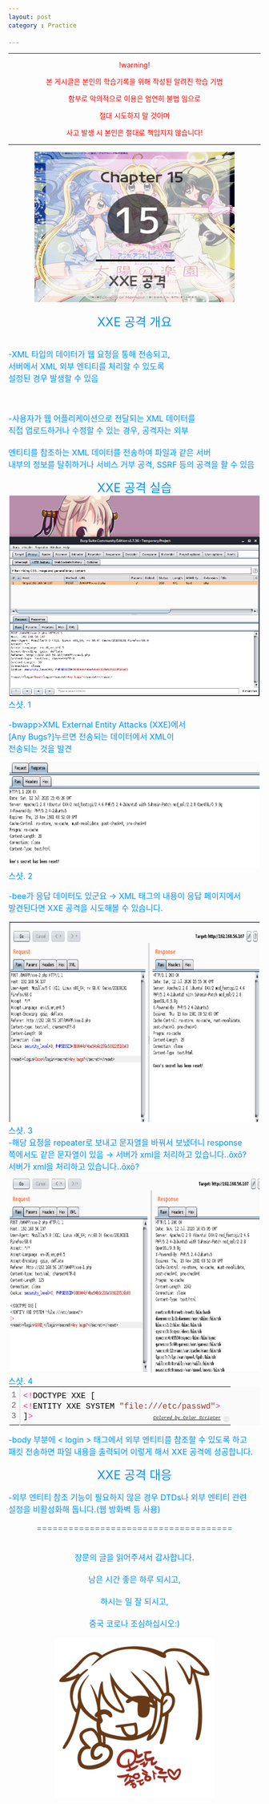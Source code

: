 ```yaml
---
layout: post
category : Practice

---
```


--------------------------------------------------

<center style="color:red;">
!warning!<br>

본 게시글은 본인의 학습기록을 위해 작성된 알려진 학습 기법<br>

함부로 악의적으로 이용은 엄연히 불법 임으로<br>

절대 시도하지 말 것이며<br>

사고 발생 시 본인은 절대로 책임지지 않습니다!<br>
</center>

--------------------------------------------------
<div align="center" >
<img src="/Art of Web Hacking/Chapter15/Chapter15.png" width="400" height="300"> <br>
</div><br>

<center><font size="5em" color="#0091ff">XXE 공격 개요</font> </center>
<font size="3em" color="#0091ff">
<br>
<span style="color: #FFFFFF"></span>

-XML 타입의 데이터가 웹 요청을 통해 전송되고,<br>
서버에서 XML 외부 엔티티를 처리할 수 있도록<br>
설정된 경우 발생할 수 있음<br>
<br>
<br>

-사용자가 웹 어플리케이션으로 전달되는 XML 데이터를<br>
직접 업로드하거나 수정할 수 있는 경우, 공격자는 외부<br><br>
엔티티를 참조하는 XML 데이터를 전송하여 파일과 같은 서버<br>
내부의 정보를 탈취하거나 서비스 거부 공격, SSRF 등의 공격을
할 수 있음<br>


<center><font size="5em" color="#0091ff">XXE 공격 실습</font> </center>

<div align="center" >
<img src="/Art of Web Hacking/Chapter15/001.png" width="500" height="400"> <br>
</div>스샷. 1<br>

-bwapp>XML External Entity Attacks (XXE)에서<br>
[Any Bugs?]누르면 전송되는 데이터에서 XML이<br>
전송되는 것을 발견<br>

<div align="center" >
<img src="/Art of Web Hacking/Chapter15/002.png" width="500" height="210"> <br>
</div>스샷. 2<br>

-bee가 응답 데이터도 있군요 → XML 태그의 내용이 응답 페이지에서<br>
발견된다면 XXE 공격을 시도해볼 수 있습니다.<br>

<div align="center" >
<img src="/Art of Web Hacking/Chapter15/003.png" width="500" height="400"> <br>
</div>스샷. 3<br>
-해당 요청을 repeater로 보내고 문자열을 바꿔서 보냈더니 response<br>
쪽에서도 같은 문자열이 있음 → 서버가 xml을 처리하고 있습니다‥ōxō?<br>
서버가 xml을 처리하고 있습니다‥ōxō?<br>

<div align="center" >
<img src="/Art of Web Hacking/Chapter15/004.png" width="500" height="400"> <br>
</div>스샷. 4<br>

<div class="colorscripter-code" style="color:#010101;font-family:Consolas, 'Liberation Mono', Menlo, Courier, monospace !important; position:relative !important;overflow:auto"><table class="colorscripter-code-table" style="margin:0;padding:0;border:none;background-color:#fafafa;border-radius:4px;" cellspacing="0" cellpadding="0"><tr><td style="padding:6px;border-right:2px solid #e5e5e5"><div style="margin:0;padding:0;word-break:normal;text-align:right;color:#666;font-family:Consolas, 'Liberation Mono', Menlo, Courier, monospace !important;line-height:130%"><div style="line-height:130%">1</div><div style="line-height:130%">2</div><div style="line-height:130%">3</div></div></td><td style="padding:6px 0;text-align:left"><div style="margin:0;padding:0;color:#010101;font-family:Consolas, 'Liberation Mono', Menlo, Courier, monospace !important;line-height:130%"><div style="padding:0 6px; white-space:pre; line-height:130%"><span style="color:#0086b3"></span><span style="color:#ff3399">&lt;</span><span style="color:#0086b3"></span><span style="color:#ff3399">!</span>DOCTYPE&nbsp;XXE&nbsp;[</div><div style="padding:0 6px; white-space:pre; line-height:130%"><span style="color:#0086b3"></span><span style="color:#ff3399">&lt;</span><span style="color:#0086b3"></span><span style="color:#ff3399">!</span>ENTITY&nbsp;XXE&nbsp;SYSTEM&nbsp;<span style="color:#993333">"file:///etc/passwd"</span><span style="color:#0086b3"></span><span style="color:#ff3399">&gt;</span></div><div style="padding:0 6px; white-space:pre; line-height:130%">]<span style="color:#0086b3"></span><span style="color:#ff3399">&gt;</span></div></div><div style="text-align:right;margin-top:-13px;margin-right:5px;font-size:9px;font-style:italic"><a href="http://colorscripter.com/info#e" target="_blank" style="color:#e5e5e5text-decoration:none">Colored by Color Scripter</a></div></td><td style="vertical-align:bottom;padding:0 2px 4px 0"><a href="http://colorscripter.com/info#e" target="_blank" style="text-decoration:none;color:white"><span style="font-size:9px;word-break:normal;background-color:#e5e5e5;color:white;border-radius:10px;padding:1px">cs</span></a></td></tr></table></div>

-body 부분에 < login > 태그에서 외부 엔티티를 참조할 수 있도록 하고<br>
패킷 전송하면 파일 내용을 출력되어 이렇게 해서 XXE 공격에 성공합니다.<br>


<center><font size="5em" color="#0091ff">XXE 공격 대응</font> </center>

-외부 엔티티 참조 기능이 필요하지 않은 경우 DTDs나 외부 엔티티 관련<br>
설정을 비활성화해 둡니다.(웹 방화벽 등 사용)<br>





<center>

=====================================<br>
<br>


장문의 글을 읽어주셔서 감사합니다.<br>
<br>
남은 시간 좋은 하루 되시고,<br>
<br>
하시는 일 잘 되시고,<br>
<br>
중국 코로나 조심하십시오:)<br>













<div align="center" >
<img src="/Art of Web Hacking/Chapter12/005.png" width="320" height="320"> <br>
</div>

</center>
